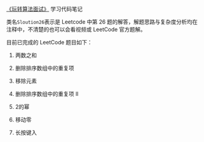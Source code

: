 [《玩转算法面试》](https://coding.imooc.com/class/chapter/82.html#Anchor) 学习代码笔记

类名`Sloution26`表示是 Leetcode 中第 26 题的解答，解题思路与复杂度分析均在注释中，不清楚的也可以会看视频或 LeetCode 官方题解。

目前已完成的 LeetCode 题目如下：
1. 两数之和  

26. 删除排序数组中的重复项  
27. 移除元素  
80. 删除排序数组中的重复项 II
231. 2的幂  
283. 移动零  
925. 长按键入  